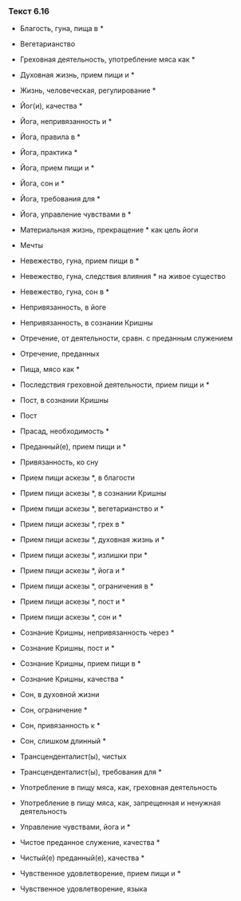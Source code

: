 ### Текст 6.16

- Благость, гуна, пища в *

- Вегетарианство

- Греховная деятельность, употребление мяса как *

- Духовная жизнь, прием пищи и *

- Жизнь, человеческая, регулирование *

- Йог(и), качества *

- Йога, непривязанность и *

- Йога, правила в *

- Йога, практика *

- Йога, прием пищи и *

- Йога, сон и *

- Йога, требования для *

- Йога, управление чувствами в *

- Материальная жизнь, прекращение * как цель йоги

- Мечты

- Невежество, гуна, прием пищи в *

- Невежество, гуна, следствия влияния * на живое существо

- Невежество, гуна, сон в *

- Непривязанность, в йоге

- Непривязанность, в сознании Кришны

- Отречение, от деятельности, сравн. с преданным служением

- Отречение, преданных

- Пища, мясо как *

- Последствия греховной деятельности, прием пищи и *

- Пост, в сознании Кришны

- Пост

- Прасад, необходимость *

- Преданный(е), прием пищи и *

- Привязанность, ко сну

- Прием пищи аскезы *, в благости

- Прием пищи аскезы *, в сознании Кришны

- Прием пищи аскезы *, вегетарианство и *

- Прием пищи аскезы *, грех в *

- Прием пищи аскезы *, духовная жизнь и *

- Прием пищи аскезы *, излишки при *

- Прием пищи аскезы *, йога и *

- Прием пищи аскезы *, ограничения в *

- Прием пищи аскезы *, пост и *

- Прием пищи аскезы *, сон и *

- Сознание Кришны, непривязанность через *

- Сознание Кришны, пост и *

- Сознание Кришны, прием пищи в *

- Сознание Кришны, качества *

- Сон, в духовной жизни

- Сон, ограничение *

- Сон, привязанность к *

- Сон, слишком длинный *

- Трансценденталист(ы), чистых

- Трансценденталист(ы), требования для *

- Употребление в пищу мяса, как, греховная деятельность

- Употребление в пищу мяса, как, запрещенная и ненужная деятельность

- Управление чувствами, йога и *

- Чистое преданное служение, качества *

- Чистый(е) преданный(е), качества *

- Чувственное удовлетворение, прием пищи и *

- Чувственное удовлетворение, языка
	
